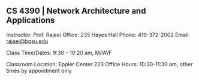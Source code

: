 ## CS 4390 | Network Architecture and Applications

Instructor: Prof. Rajaei
Office: 235 Hayes Hall
Phone: 419-372-2002
Email: rajaei@bgsu.edu

Class Time/Dates: 9:30 – 10:20 am, M/W/F

Classroom Location: Eppler Center 223
Office Hours: 10:30-11:30 am, other times by appointment only
